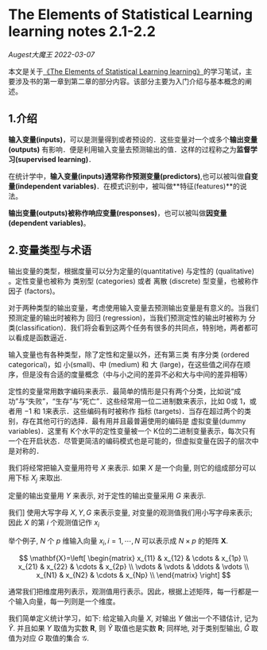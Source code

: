 # The Elements of Statistical Learning learning notes 2.1-2.2

*Augest大魔王 2022-03-07*

本文是关于[《The Elements of Statistical Learning learning》](https://github.com/dr-jiahaoCHEN/Mathematics-and-Statistics/blob/main/book%26notes/The%20Elements%20of%20Statistical%20Learning/(Springer%20Series%20in%20Statistics)%20Trevor%20Hastie%2C%20%20Robert%20Tibshirani%2C%20Jerome%20Friedman%20-%20The%20Elements%20of%20%20Statistical%20Learning_%20%20Data%20Mining%2C%20Inference%2C%20and%20Prediction.-Springer%20(2013).pdf)的学习笔试，主要涉及书的第一章到第二章的部分内容。该部分主要为入门介绍与基本概念的阐述。

## 1.介绍
**输入变量(inputs)**，可以是测量得到或者预设的．这些变量对一个或多个**输出变量(outputs)** 有影响．便是利用输入变量去预测输出的值．这样的过程称之为**监督学习(supervised learning)**．

在统计学中，**输入变量(inputs)**通常称作**预测变量(predictors)**,也可以被叫做**自变量(independent variables)**．在模式识别中，被叫做**特征(features)**的说法。

**输出变量(outputs)**被称作**响应变量(responses)**，也可以被叫做**因变量(dependent variables)**。


## 2.变量类型与术语
输出变量的类型，根据度量可以分为定量的(quantitative) 与定性的 (qualitative) 。定性变量也被称为 类别型 (categories) 或者 离散 (discrete) 型变量，也被称作 因子 (factors)。

对于两种类型的输出变量，考虑使用输入变量去预测输出变量是有意义的。当我们预测定量的输出时被称为 回归 (regression)，当我们预测定性的输出时被称为 分类(classification)．我们将会看到这两个任务有很多的共同点，特别地，两者都可以看成是函数逼近．

输入变量也有各种类型，除了定性和定量以外，还有第三类 有序分类 (ordered categorical)，如 小(small)、中 (medium) 和 大 (large)，在这些值之间存在顺序，但是没有合适的度量概念（中与小之间的差异不必和大与中间的差异相等）

定性的变量常用数字编码来表示．最简单的情形是只有两个分类，比如说“成功”与“失败”，“生存”与“死亡”．这些经常用一位二进制数来表示，比如 0或 1，或者用 −1 和 1来表示．这些编码有时被称作 指标 (targets)．当存在超过两个的类别，存在其他可行的选择．最有用并且最普遍使用的编码是 虚拟变量(dummy variables)．这里有 K个水平的定性变量被一个 K位的二进制变量表示，每次只有一个在开启状态．尽管更简洁的编码模式也是可能的，但虚拟变量在因子的层次中是对称的．

我们将经常把输入变量用符号 $X$ 来表示. 如果 $X$ 是一个向量, 则它的组成部分可以用下标 $X_{j}$ 来取出. 

定量的输出变量用 $Y$ 来表示, 对于定性的输出变量采用 $G$ 来表示. 

我们] 使用大写字母 $X, Y, G$ 来表示变量, 对变量的观测值我们用小写字母来表示; 因此 $X$ 的第 $i$ 个观测值记作 $x_{i}$ 

举个例子, $N$ 个 $p$ 维输入向量 $x_{i}, i=1, \cdots, N$ 可以表示成 $N \times p$ 的矩阵 $\mathbf{X}$. 

$$
\mathbf{X}=\left[
\begin{matrix}
 x_{11}      &  x_{12}      & \cdots &  x_{1p}      \\
 x_{21}      &  x_{22}      & \cdots &  x_{2p}      \\
 \vdots & \vdots & \ddots & \vdots \\
  x_{N1}      & x_{N2}      & \cdots & x_{Np}      \\
\end{matrix}
\right]
$$

通常我们把维度用列表示，观测值用行表示。因此，根据上述矩阵，每一行都是一个输入向量，每一列则是一个维度。

我们简单定义统计学习，如下: 给定输入向量 $X$, 对输出 $Y$ 做出一个不错估计, 记为 $\hat{Y}$. 并且如果 $Y$ 取值为实数 $\mathbf{R}$, 则 $\hat{Y}$ 取值也是实数 $\mathbf{R}$; 同样地, 对于类别型输出, $\hat{G}$ 取值为对应 $G$ 取值的集合 $\mathcal{G}$.